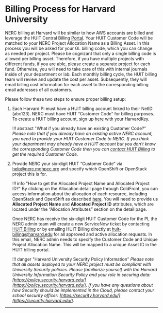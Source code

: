 # Billing Process for Harvard University

NERC billing at Harvard will be similar to how AWS accounts are billed and leverage
the HUIT Central Billing [Portal](https://billing.huit.harvard.edu/). Your HUIT
Customer Code will be matched to your NERC Project Allocation Name as a Billing
Asset. In this process you will be asked for your GL billing code, which you can
change as needed per project. Please be cognizant that only a single billing code
is allowed per billing asset. Therefore, if you have multiple projects with different
funds, if you are able, please create a separate project for each fund. Otherwise,
you will need to take care of this with internal journals inside of your department
or lab. Each monthly billing cycle, the HUIT billing team will review and update
the cost per asset. Subsequently, they will email billing cost information for
each asset to the corresponding billing email addresses of all customers.

Please follow these two steps to ensure proper billing setup:

1. Each Harvard PI must have a HUIT billing account linked to their NetID (abc123).
NERC must have HUIT “Customer Code” for billing purposes. To create a HUIT billing
account, sign up [here](https://billing.huit.harvard.edu/portal/allusers/newcustomer)
with your HarvardKey.

    !!! abstract "What if you already have an existing Customer Code?"
        *Please note that if you already have an existing active NERC account, you need
        to provide your HUIT Customer Code to NERC. If you think your department may
        already have a HUIT account but you don’t know the corresponding Customer Code
        then you can [contact HUIT Billing](https://billing.huit.harvard.edu/portal/allusers/contactus)
        to get the required Customer Code.*

2. Provide NERC your six-digit HUIT “Customer Code” via
[help@nerc.mghpcc.org](mailto:help@nerc.mghpcc.org?subject=NERC%20HUIT%20Customer%20Code%Details)
and specify which OpenShift or OpenStack project this is for.

    !!! info "How to get the Allocated Project Name and Allocated Project ID?"
        By clicking on the Allocation detail page through ColdFront, you can access
        information about the allocation of each resource, including OpenStack and
        OpenShift as described [here](../get-an-allocation.md#general-user-view).
        You will need to provide us **Allocated Project Name** and **Allocated Project
        ID** attributes, which are located under the “Allocation Attributes”
        section on the detail page.

    Once NERC has receive the six-digit HUIT Customer Code for the PI, the NERC
    admin team will create a new ServiceNow ticket by contacting
    [HUIT Billing](https://billing.huit.harvard.edu/portal/allusers/contactus)
    or by emailing HUIT Billing directly at
    [huit-billing@harvard.edu](mailto:huit-billing@harvard.edu?subject=HUIT%20Customer%20Code%For%20NERC)
    for all approved and active allocation requests. In this email, NERC admin
    needs to specify the Customer Code and Unique Project Allocation Name. This
    will be mapped to a unique Asset ID in the HUIT billing portal.

    !!! danger "Harvard University Security Policy Information"
        *Please note that all assets deployed to your NERC project must be compliant
        with University Security policies. Please familiarize yourself with the
        Harvard University Information Security Policy and your role in securing
        data: [https://policy.security.harvard.edu/](https://policy.security.harvard.edu/).
        If you have any questions about how Security should be implemented in the
        Cloud, please contact your school security officer: [https://security.harvard.edu/](https://security.harvard.edu/).*

---